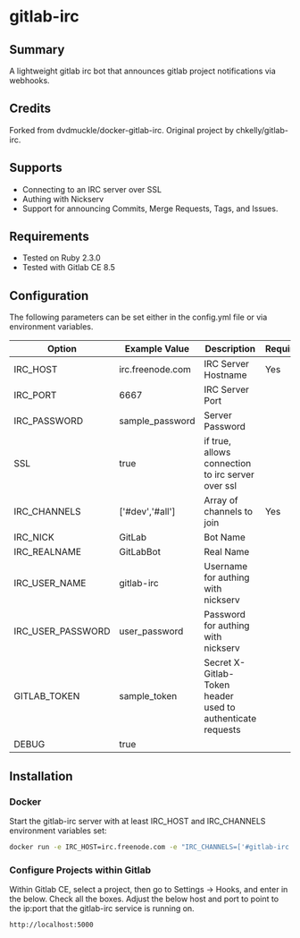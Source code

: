 # gitlab-irc

## Summary
A lightweight gitlab irc bot that announces gitlab project notifications via webhooks.

## Credits
Forked from dvdmuckle/docker-gitlab-irc. Original project by chkelly/gitlab-irc.

## Supports
* Connecting to an IRC server over SSL
* Authing with Nickserv
* Support for announcing Commits, Merge Requests, Tags, and Issues.

## Requirements
* Tested on Ruby 2.3.0
* Tested with Gitlab CE 8.5

## Configuration

The following parameters can be set either in the config.yml file or via environment variables.

| Option            | Example Value    | Description                                       | Required? | Default        |
|-------------------|------------------|---------------------------------------------------|-----------|----------------|
| IRC_HOST          | irc.freenode.com | IRC Server Hostname                               | Yes       |                |
| IRC_PORT          | 6667             | IRC Server Port                                   |           | 6667           |
| IRC_PASSWORD      | sample_password  | Server Password                                   |           |                |
| SSL               | true             | if true, allows connection to irc server over ssl |           | false          |
| IRC_CHANNELS      | ['#dev','#all']    | Array of channels to join                         | Yes       | ['#gitlab-irc'] |
| IRC_NICK          | GitLab           | Bot Name                                          |           | GitLab         |
| IRC_REALNAME      | GitLabBot        | Real Name                                         |           | GitLabBot      |
| IRC_USER_NAME     | gitlab-irc       | Username for authing with nickserv                |           |                |
| IRC_USER_PASSWORD | user_password    | Password for authing with nickserv                |           |                |
| GITLAB_TOKEN | sample_token    | Secret X-Gitlab-Token header used to authenticate requests                |           |                |
| DEBUG             | true             |                                                   |           | false          |

## Installation
### Docker

Start the gitlab-irc server with at least IRC_HOST and IRC_CHANNELS environment variables set:

```bash
docker run -e IRC_HOST=irc.freenode.com -e "IRC_CHANNELS=['#gitlab-irc']" -e IRC_NICK=gitlab-9875 -d -p 5000:5000 --restart=always --name gitlab-irc dvdmuckle/gitlab-irc:latest
```

### Configure Projects within Gitlab

Within Gitlab CE, select a project, then go to Settings -> Hooks, and enter in the below. Check all the boxes. Adjust the below host and port to point to the ip:port that the gitlab-irc service is running on.

```bash
http://localhost:5000
```
